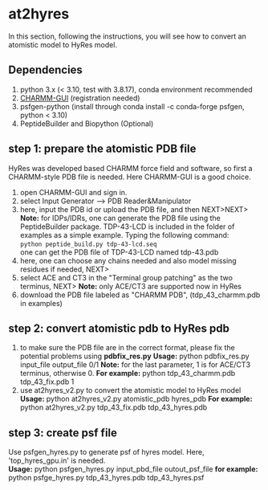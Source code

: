 # at2hyres
In this section, following the instructions, you will see how to convert an atomistic model to HyRes model.

## Dependencies
1. python 3.x (< 3.10, test with 3.8.17), conda environment recommended
2. [CHARMM-GUI](https://www.charmm-gui.org/) (registration needed)
3. psfgen-python (install through conda install -c conda-forge psfgen, python < 3.10)
4. PeptideBuilder and Biopython (Optional)

## step 1: prepare the atomistic PDB file  
HyRes was developed based CHARMM force field and software, so first a CHARMM-style PDB file is needed. Here CHARMM-GUI is a good choice.
1. open CHARMM-GUI and sign in.
2. select Input Generator --> PDB Reader&Manipulator
3. here, input the PDB id or upload the PDB file, and then NEXT>NEXT>  
   **Note:** for IDPs/IDRs, one can generate the PDB file using the PeptideBuilder package.
   TDP-43-LCD is included in the folder of examples as a simple example. Typing the following command:   
   `python peptide_build.py tdp-43-lcd.seq`   
   one can get the PDB file of TDP-43-LCD named tdp-43.pdb
4. here, one can choose any chains needed and also model missing residues if needed, NEXT>
5. select ACE and CT3 in the "Terminal group patching" as the two terminus, NEXT>
   **Note:** only ACE/CT3 are supported now in HyRes
6. download the PDB file labeled as "CHARMM PDB", (tdp_43_charmm.pdb in examples)

## step 2: convert atomistic pdb to HyRes pdb  
1. to make sure the PDB file are in the correct format, please fix the potential problems using **pdbfix_res.py**
   **Usage:** python pdbfix_res.py input_file output_file 0/1
   **Note:** for the last parameter, 1 is for ACE/CT3 terminus, otherwise 0.
   **For example:** python tdp_43_charmm.pdb tdp_43_fix.pdb 1
2. use at2hyres_v2.py to convert the atomistic model to HyRes model
   **Usage:** python at2hyres_v2.py atomistic_pdb hyres_pdb
   **For example:** python at2hyres_v2.py tdp_43_fix.pdb tdp_43_hyres.pdb

## step 3: create psf file
Use psfgen_hyres.py to generate psf of hyres model. Here, 'top_hyres_gpu.in' is needed.  
**Usage:** python psfgen_hyres.py input_pbd_file outout_psf_file
**for example:** python psfge_hyres.py tdp_43_hyres.pdb tdp_43_hyres.psf
